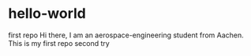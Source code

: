# hello-world
first repo
Hi there, I am an aerospace-engineering student from Aachen.
This is my first repo 
second try
